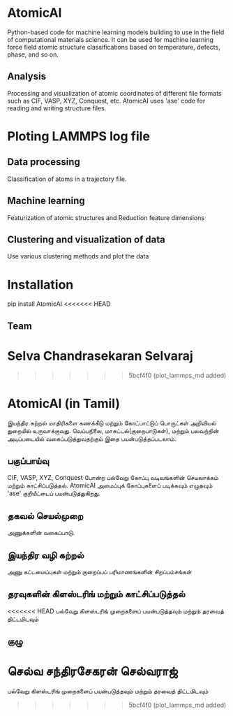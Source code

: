 # AtomicAI
Python-based code for machine learning models building to use in the field of computational materials science. It can be used for machine learning force field atomic structure classifications based on temperature, defects, phase, and so on.   
## Analysis
Processing and visualization of atomic coordinates of different file formats such as CIF, VASP, XYZ, Conquest, etc.
AtomicAI uses 'ase' code for reading and writing structure files.
# Ploting LAMMPS log file

## Data processing
Classification of atoms in a trajectory file.

## Machine learning
Featurization of atomic structures and Reduction feature dimensions

## Clustering and visualization of data
Use various clustering methods and plot the data

# Installation
pip install AtomicAI
<<<<<<< HEAD
## Team
Selva Chandrasekaran Selvaraj
=======
>>>>>>> 5bcf4f0 (plot_lammps_md added)

# AtomicAI (in Tamil)
இயந்திர கற்றல் மாதிரிகளை கணக்கீடு மற்றும் கோட்பாட்டுப் பொருட்கள் அறிவியல் துறையில் உருவாக்குவது. வெப்பநிலை, மாசுட்டல்(குறைபாடுகள்), மற்றும் பலவற்றின் அடிப்படையில் வகைப்படுத்துவதற்கும் இதை பயன்படுத்தப்படலாம்.
## பகுப்பாய்வு
CIF, VASP, XYZ, Conquest போன்ற பல்வேறு கோப்பு வடிவங்களின் செயலாக்கம் மற்றும் காட்சிப்படுத்தல்.
AtomicAI அமைப்புக் கோப்புகளைப் படிக்கவும் எழுதவும் 'ase' குறியீட்டைப் பயன்படுத்துகிறது.

## தகவல் செயல்முறை
அணுக்களின் வகைப்பாடு.

## இயந்திர வழி கற்றல்
அணு கட்டமைப்புகள் மற்றும் குறைப்பப் பரிமாணங்களின் சிறப்பம்சங்கள்

## தரவுகளின் கிளஸ்டரிங் மற்றும் காட்சிப்படுத்தல்
<<<<<<< HEAD
பல்வேறு கிளஸ்டரிங் முறைகளைப் பயன்படுத்தவும் மற்றும் தரவைத் திட்டமிடவும்
## குழு
செல்வ சந்திரசேகரன் செல்வராஜ்
=======
பல்வேறு கிளஸ்டரிங் முறைகளைப் பயன்படுத்தவும் மற்றும் தரவைத் திட்டமிடவும்
>>>>>>> 5bcf4f0 (plot_lammps_md added)
